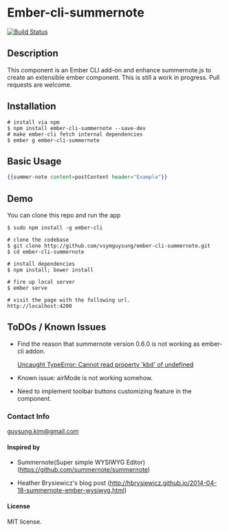# Ember-cli-summernote

[![Build Status](https://travis-ci.org/vsymguysung/ember-cli-summernote.svg)](http://travis-ci.org/summernote/summernote)

## Description
This component is an Ember CLI add-on and enhance summernote.js 
to create an extensible ember component. This is still a work in progress. Pull requests are welcome.

## Installation
```
# install via npm
$ npm install ember-cli-summernote --save-dev
# make ember-cli fetch internal dependencies
$ ember g ember-cli-summernote
```

## Basic Usage
```handlebars
{{summer-note content=postContent header="Example"}}
```

## Demo
You can clone this repo and run the app 

```
$ sudo npm install -g ember-cli

# clone the codebase
$ git clone http://github.com/vsymguysung/ember-cli-summernote.git
$ cd ember-cli-summernote

# install dependencies
$ npm install; bower install

# fire up local server
$ ember serve

# visit the page with the following url.
http://localhost:4200
```
## ToDOs / Known Issues
* Find the reason that summernote version 0.6.0 is not working as ember-cli addon.
  
  [Uncaught TypeError: Cannot read property 'kbd' of undefined](https://github.com/summernote/summernote/issues/779)
  
* Known issue: airMode is not working somehow.

* Need to implement toolbar buttons customizing feature in the component. 



### Contact Info
guysung.kim@gmail.com



#### Inspired by

* Summernote(Super simple WYSIWYG Editor) (https://github.com/summernote/summernote) 

* Heather Brysiewicz's blog post (http://hbrysiewicz.github.io/2014-04-18-summernote-ember-wysiwyg.html)


#### License
MIT license.